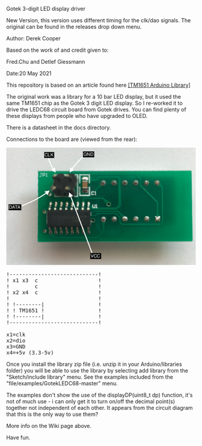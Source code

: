 Gotek 3-digit LED display driver

New Version, this version uses different timing for the clk/dao signals. The original can be found in the releases drop down menu.

  Author: Derek Cooper
  
  Based on the work of and credit given to:
  
  Fred.Chu and Detlef Giessmann


  Date:20 May 2021


This repository is based on an article found here [[TM1651 Arduino Library]](https://www.instructables.com/id/Arduino-Library-and-Examples-for-TM1651-New-Style-/) 

The original work was a library for a 10 bar LED display, but it used the same TM1651 chip as the Gotek 3 digit LED display. So I re-worked it to drive the LEDC68 circuit board from Gotek drives. You can find plenty of these displays from people who have upgraded to OLED.

There is a datasheet in the docs directory.

Connections to the board are (viewed from the rear):

![LEDC68 Pinout](https://github.com/coopzone-dc/GotekLEDC68/blob/master/docs/LEDC68-pin.png)

<pre>
!----------------------------!
! x1 x3  c                   !
!        c                   !
! x2 x4  c                   !
!                            !
! !--------|                 !
! ! TM1651 !                 !
! !--------|                 !
!----------------------------!

x1=clk
x2=dio
x3=GND
x4=+5v (3.3-5v)
</pre>

Once you install the library zip file (i.e. unzip it in your Arduino/libraries folder) you will be able to use the library by selecting add library from the "Sketch/include library" menu. See the examples included from the "file/examples/GotekLEDC68-master" menu.

The examples don't show the use of the displayDP(uint8_t dp) function, it's not of much use - i can only get it to turn on/off the decimal point(s) together not independent of each other. It appears from the circuit diagram that this is the only way to use them?

More info on the Wiki page above.

Have fun.
